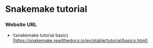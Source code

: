 # Snakemake tutorial
### Website URL
- !(snakemake tutorial basic)[https://snakemake.readthedocs.io/en/stable/tutorial/basics.html]
